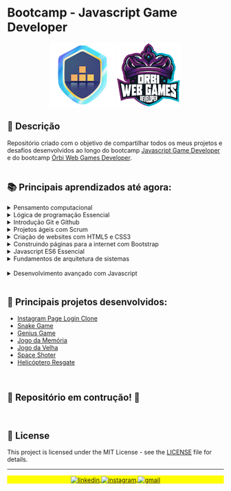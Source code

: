 # Bootcamp - Javascript Game Developer

<p align="center" display="flex">
  <img src="logo.png" width="150" height="150"/>
  <img src="Orbi-logo.png" width="150" height="150"/>
</p>

## 🚀 Descrição
Repositório criado com o objetivo de compartilhar todos os meus projetos e desafios desenvolvidos ao longo do bootcamp <a href="https://www.dio.me/bootcamp/javascript-game-developer?ref=novotec"> Javascript Game Developer</a> e do bootcamp <a href="https://www.dio.me/bootcamp/orbi-web-game-developer?utm_source=pr-bc-orbi-game-developer&utm_medium=pay&utm_campaign=orbi"> Órbi Web Games Developer</a>.
</br></br>

## 📚 Principais aprendizados até agora:
  <details> <summary>Pensamento computacional</summary>
    <ul> <ul>
      <li> Decomposição / Reconhecimento de padrões </li>
      <li> Abstração e Algoritmos </li>
    </ul> </ul>
  </details>

  <details> <summary>Lógica de programação Essencial </summary>
    <ul> <ul>
      <li> Algoritmo e pseudocódigo </li>
      <li> Fluxograma, variáveis e constantes </li>
      <li> Estrutura de repetição </li>
      <li> Desvios condicionais e boas práticas </li>
      <li> Matrizes e vetores </li>
    </ul> </ul>
  </details>

  <details> <summary> Introdução Git e Github </summary>
    <ul> <ul>
      <li> Entendendo Git / Comandos básicos </li>
      <li> Como o Git funciona / objetos internos do Git </li>
      <li> Chave SSH e Token </li>
      <li> Ciclo de vida </li>
      <li> Conflitos no Git e como resolve-los </li>
    </ul> </ul>
  </details>

  <details> <summary> Projetos ágeis com Scrum </summary>
    <ul> <ul>
      <li> Introdução a gestão de projetos com Scrum </li>
      <li> Papel e responsabilidade de cada integrante do time </li>
      <li> Cerimônias do Scrum </li>
      <li> Gestão de projetos tradicionais vs Agil </li>
      <li> Conceitos e planejamentos de tarefas / Rotina Agil </li>
    </ul> </ul>
  </details>

 <details> <summary> Criação de websites com HTML5 e CSS3 </summary>
    <ul> <ul>
      <li> Estrutura de uma página Web </li>
      <li> Semântica </li>
      <li> HTML5 </li>
      <li> CSS3 </li>
    </ul> </ul>
  </details>

 <details> <summary> Construindo páginas para a internet com Bootstrap </summary>
    <ul> <ul>
      <li> Visão geral do Framework </li>
      <li> Aplicando Bootstrap na prática </li>
    </ul> </ul>
  </details>

  <details> <summary>Javascript ES6 Essencial</summary>
    <ul> <ul>
      <li> História e conceitos </li>
      <li> Curring, Hoisting, Imutabilidade, Tipos e Variáveis </li>
      <li> Funções e operadores </li>
      <li> Spreed, estruturas condicionais e repetição </li>
      <li> Introdução a orientação a objetos</li>
      <li> Design Patterns</li>
      <li> Criando e manipulando arrays </li>
      <li> Map, filter e reducer </li>
      <li> Iterar, buscar e transformar elementos </li>
    </ul> </ul>
  </details>

  <details> <summary>Fundamentos de arquitetura de sistemas</summary>
    <ul> <ul>
      <li> Web Service </li>
      <li> Estrutura SOAP </li>
      <li> Entendendo WSDL e XSD </li>
      <li> REST, API e JSON </li>
      <li> Integração REST e métodos HTTP </li>
      <li> Modelos Monolito e Microserviço </li>
      <li> Arquitetura da internet das coisas, protocolo de comunicação e Cloud </li>
    </ul> </ul>
  </details>
</br>

  <details> <summary>Desenvolvimento avançado com Javascript</summary>
    <ul> <ul>
      <li> Desmitificando map, filter e reduce </li>
      <li> Entendendo Promisses de uma vez por todas </li>
    </ul> </ul>
  </details>
</br>

## 🔧 Principais projetos desenvolvidos:
  - [Instagram Page Login Clone](https://github.com/kevenalves/Dio-Javascript-Game-Developer/tree/main/LandingPage-Instagram)
  - [Snake Game](https://github.com/kevenalves/Dio-Javascript-Game-Developer/tree/main/Snake-Game)
  - [Genius Game](https://github.com/kevenalves/Dio-Javascript-Game-Developer/tree/main/Genius-Game)
  - [Jogo da Memória](https://github.com/kevenalves/Dio-Javascript-Game-Developer/tree/main/Jogo-Memoria)
  - [Jogo da Velha](https://github.com/kevenalves/Dio-Javascript-Game-Developer/tree/main/JogoDaVelha)
  - [Space Shoter](https://github.com/kevenalves/Dio-Javascript-Game-Developer/tree/main/spaceShoter)
  - [Helicóptero Resgate](https://github.com/kevenalves/Dio-Javascript-Game-Developer/tree/main/HelipcopteroResgate)

</br>

## 🚧 Repositório em contrução! 🚧

</br>

## 📝 License

This project is licensed under the MIT License - see the [LICENSE](LICENSE) file for details.

---

<p align="center" style="background:yellow">
<a href="https://www.linkedin.com/in/keven-alves-903b0a224/" target="_blank">
  <img align="center" src="https://img.shields.io/badge/-kevenalves-05122A?style=flat&logo=linkedin" alt="linkedin"/>
</a>
<a href="https://instagram.com/kevenalvesm" target="_blank">
 <img align="center" src="https://img.shields.io/badge/-kevenalvesm-05122A?style=flat&logo=instagram" alt="instagram"/>
</a>
<a href="#" target="_blank">
 <img align="center" src="https://img.shields.io/badge/-kevenalvesm@gmail.com-05122A?style=flat&logo=gmail" alt="gmail"/>
</a>
</p>